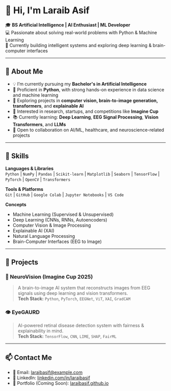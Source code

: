# 👋 Hi, I'm Laraib Asif

🎓 **BS Artificial Intelligence | AI Enthusiast | ML Developer**  
💻 Passionate about solving real-world problems with Python & Machine Learning  
🧠 Currently building intelligent systems and exploring deep learning & brain-computer interfaces

---

## 🧠 About Me

- 💡 I’m currently pursuing my **Bachelor's in Artificial Intelligence**
- 🐍 Proficient in **Python**, with strong hands-on experience in data science and machine learning
- 🧠 Exploring projects in **computer vision, brain-to-image generation, transformers**, and **explainable AI**
- 💼 Interested in research, startups, and competitions like **Imagine Cup**
- 📚 Currently learning: **Deep Learning**, **EEG Signal Processing**, **Vision Transformers**, and **LLMs**
- 🌱 Open to collaboration on AI/ML, healthcare, and neuroscience-related projects

---

## 🔧 Skills

**Languages & Libraries**  
`Python` | `NumPy` | `Pandas` | `Scikit-learn` | `Matplotlib` | `Seaborn` | `TensorFlow` | `PyTorch` | `OpenCV` | `Transformers`

**Tools & Platforms**  
`Git` | `GitHub` | `Google Colab` | `Jupyter Notebooks` | `VS Code`

**Concepts**  
- Machine Learning (Supervised & Unsupervised)  
- Deep Learning (CNNs, RNNs, Autoencoders)  
- Computer Vision & Image Processing  
- Explainable AI (XAI)  
- Natural Language Processing  
- Brain-Computer Interfaces (EEG to Image)

---

## 📌 Projects

### 🧠 NeuroVision (Imagine Cup 2025)
> A brain-to-image AI system that reconstructs images from EEG signals using deep learning and vision transformers.  
> **Tech Stack:** `Python`, `PyTorch`, `EEGNet`, `ViT`, `XAI`, `GradCAM`

### 👁️ EyeGAURD
> AI-powered retinal disease detection system with fairness & explainability in mind.  
> **Tech Stack:** `TensorFlow`, `CNN`, `LIME`, `SHAP`, `FairML`

<!-- Add more projects below as needed -->

---

## 📫 Contact Me

- 📧 Email: laraibasif@example.com
- 💼 LinkedIn: [linkedin.com/in/laraibasif](https://linkedin.com/in/laraibasif)
- 🧠 Portfolio (Coming Soon): [laraibasif.github.io](https://laraibasif.github.io)

